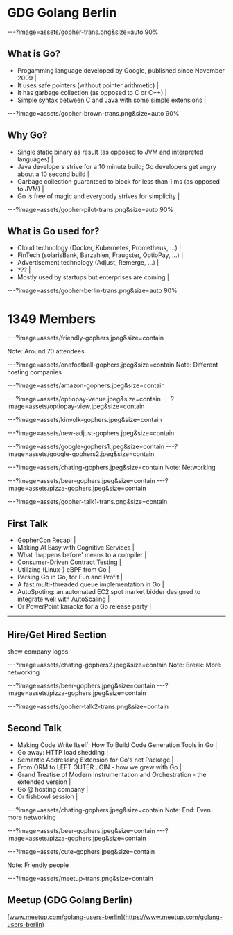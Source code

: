 # GDG Golang Berlin

---?image=assets/gopher-trans.png&size=auto 90%

## What is Go?

- Progamming language developed by Google, published since November 2009 |
- It uses safe pointers (without pointer arithmetic) |
- It has garbage collection (as opposed to C or C++) |
- Simple syntax between C and Java with some simple extensions |

---?image=assets/gopher-brown-trans.png&size=auto 90%

## Why Go?

- Single static binary as result (as opposed to JVM and interpreted languages) |
- Java developers strive for a 10 minute build; Go developers get angry about a 10 second build |
- Garbage collection guaranteed to block for less than 1 ms (as opposed to JVM) |
- Go is free of magic and everybody strives for simplicity |

---?image=assets/gopher-pilot-trans.png&size=auto 90%

## What is Go used for?

- Cloud technology (Docker, Kubernetes, Prometheus, ...) |
- FinTech (solarisBank, Barzahlen, Fraugster, OptioPay, ...) |
- Advertisement technology (Adjust, Remerge, ...) |
- ??? |
- Mostly used by startups but enterprises are coming |

---?image=assets/gopher-berlin-trans.png&size=auto 90%

# 1349 Members

---?image=assets/friendly-gophers.jpeg&size=contain

Note:
Around 70 attendees


---?image=assets/onefootball-gophers.jpeg&size=contain
Note:
Different hosting companies

---?image=assets/amazon-gophers.jpeg&size=contain


---?image=assets/optiopay-venue.jpeg&size=contain
---?image=assets/optiopay-view.jpeg&size=contain

---?image=assets/kinvolk-gophers.jpeg&size=contain

---?image=assets/new-adjust-gophers.jpeg&size=contain

---?image=assets/google-gophers1.jpeg&size=contain
---?image=assets/google-gophers2.jpeg&size=contain



---?image=assets/chating-gophers.jpeg&size=contain
Note:
Networking

---?image=assets/beer-gophers.jpeg&size=contain
---?image=assets/pizza-gophers.jpeg&size=contain

---?image=assets/gopher-talk1-trans.png&size=contain

## First Talk

- GopherCon Recap! |
- Making AI Easy with Cognitive Services |
- What 'happens before' means to a compiler |
- Consumer-Driven Contract Testing |
- Utilizing (Linux-) eBPF from Go |
- Parsing Go in Go, for Fun and Profit |
- A fast multi-threaded queue implementation in Go |
- AutoSpoting: an automated EC2 spot market bidder designed to integrate well with AutoScaling |
- Or PowerPoint karaoke for a Go release party |

---

## Hire/Get Hired Section

show company logos


---?image=assets/chating-gophers2.jpeg&size=contain
Note:
Break: More networking

---?image=assets/beer-gophers.jpeg&size=contain
---?image=assets/pizza-gophers.jpeg&size=contain


---?image=assets/gopher-talk2-trans.png&size=contain

## Second Talk

- Making Code Write Itself: How To Build Code Generation Tools in Go |
- Go away: HTTP load shedding |
- Semantic Addressing Extension for Go's net Package |
- From ORM to LEFT OUTER JOIN - how we grew with Go |
- Grand Treatise of Modern Instrumentation and Orchestration - the extended version |
- Go @ hosting company |
- Or fishbowl session |


---?image=assets/chating-gophers.jpeg&size=contain
Note:
End: Even more networking

---?image=assets/beer-gophers.jpeg&size=contain
---?image=assets/pizza-gophers.jpeg&size=contain


---?image=assets/cute-gophers.jpeg&size=contain

Note:
Friendly people

---?image=assets/meetup-trans.png&size=contain

## Meetup (GDG Golang Berlin)

[www.meetup.com/golang-users-berlin](https://www.meetup.com/golang-users-berlin)

